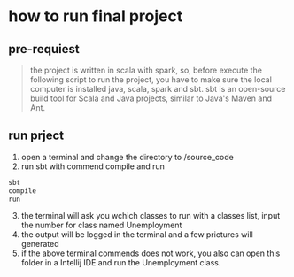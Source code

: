# how to run final project
## pre-requiest
> the project is written in scala with spark, so, before execute the following script to run the project, you have to make sure the local computer is installed java, scala, spark and sbt. sbt is an open-source build tool for Scala and Java projects, similar to Java's Maven and Ant.
## run prject
1. open a terminal and change the directory to /source_code
2. run sbt with commend compile and run
```sh
sbt
compile
run
```
3. the terminal will ask you wchich classes to run with a classes list, input the number for class named Unemployment
4. the output will be logged in the terminal and a few prictures will generated
5. if the above terminal commends does not work, you also can open this folder in a Intellij IDE and run the Unemployment class.
